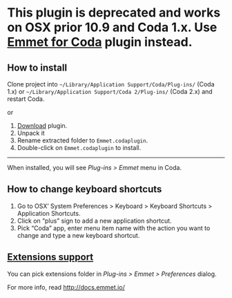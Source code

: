 # This plugin is deprecated and works on OSX prior 10.9 and Coda 1.x. Use [Emmet for Coda](http://emmet.io/download/coda/) plugin instead. #

## How to install ##

Clone project into `~/Library/Application Support/Coda/Plug-ins/` (Coda 1.x) or `~/Library/Application Support/Coda 2/Plug-ins/` (Coda 2.x) and restart Coda.

or

1. [Download](https://github.com/emmetio/Emmet.codaplugin/archive/master.zip) plugin.
2. Unpack it 
3. Rename extracted folder to `Emmet.codaplugin`.
4. Double-click on `Emmet.codaplugin` to install.

----------------

When installed, you will see *Plug-ins > Emmet* menu in Coda.

## How to change keyboard shortcuts ##

1. Go to OSX’ System Preferences > Keyboard > Keyboard Shortcuts > Application Shortcuts.
2. Click on “plus” sign to add a new application shortcut.
3. Pick “Coda” app, enter menu item name with the action you want to change and type a new keyboard shortcut.

## [Extensions support](http://docs.emmet.io/customization/) ##

You can pick extensions folder in *Plug-ins > Emmet > Preferences* dialog.

For more info, read http://docs.emmet.io/
